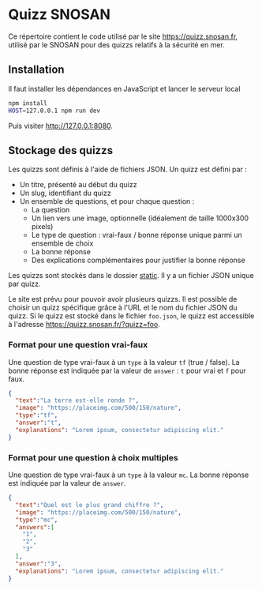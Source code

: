 # Quizz SNOSAN
Ce répertoire contient le code utilisé par le site https://quizz.snosan.fr, utilisé par le SNOSAN pour des quizzs relatifs à la sécurité en mer.

## Installation
Il faut installer les dépendances en JavaScript et lancer le serveur local
```sh
npm install
HOST=127.0.0.1 npm run dev
```

Puis visiter http://127.0.0.1:8080.

## Stockage des quizzs
Les quizzs sont définis à l'aide de fichiers JSON. Un quizz est défini par :
- Un titre, présenté au début du quizz
- Un slug, identifiant du quizz
- Un ensemble de questions, et pour chaque question :
  - La question
  - Un lien vers une image, optionnelle (idéalement de taille 1000x300 pixels)
  - Le type de question : vrai-faux / bonne réponse unique parmi un ensemble de choix
  - La bonne réponse
  - Des explications complémentaires pour justifier la bonne réponse

Les quizzs sont stockés dans le dossier [static](`static`). Il y a un fichier JSON unique par quizz.

Le site est prévu pour pouvoir avoir plusieurs quizzs. Il est possible de choisir un quizz spécifique grâce à l'URL et le nom du fichier JSON du quizz. Si le quizz est stocké dans le fichier `foo.json`, le quizz est accessible à l'adresse https://quizz.snosan.fr/?quizz=foo.

### Format pour une question vrai-faux
Une question de type vrai-faux à un `type` à la valeur `tf` (true / false). La bonne réponse est indiquée par la valeur de `answer` : `t` pour vrai et `f` pour faux.
```json
{
  "text":"La terre est-elle ronde ?",
  "image": "https://placeimg.com/500/150/nature",
  "type":"tf",
  "answer":"t",
  "explanations": "Lorem ipsum, consectetur adipiscing elit."
}
```

### Format pour une question à choix multiples
Une question de type vrai-faux à un `type` à la valeur `mc`. La bonne réponse est indiquée par la valeur de `answer`.
```json
{
  "text":"Quel est le plus grand chiffre ?",
  "image": "https://placeimg.com/500/150/nature",
  "type":"mc",
  "answers":[
    "1",
    "2",
    "3"
  ],
  "answer":"3",
  "explanations": "Lorem ipsum, consectetur adipiscing elit."
}
```
